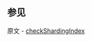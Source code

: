 ## 参见

原文 - [checkShardingIndex]( https://docs.mongodb.com/manual/reference/command/checkShardingIndex/ )

